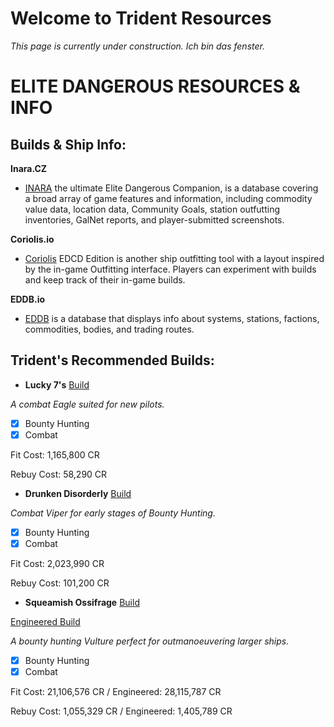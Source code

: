 # Welcome to Trident Resources
_This page is currently under construction. Ich bin das fenster._

# ELITE DANGEROUS RESOURCES & INFO

## Builds & Ship Info:

**Inara.CZ**
- [INARA](https://inara.cz/) the ultimate Elite Dangerous Companion, is a database covering a broad array of game features and information, 
including commodity value data, location data, Community Goals, station outfutting inventories, GalNet reports, and player-submitted screenshots.


**Coriolis.io**
- [Coriolis](https://coriolis.io/) EDCD Edition is another ship outfitting tool with a layout inspired by the in-game Outfitting interface. 
Players can experiment with builds and keep track of their in-game builds.


**EDDB.io**
- [EDDB](https://eddb.io/) is a database that displays info about systems, stations, factions, commodities, bodies, and trading routes.

## Trident's Recommended Builds:

- **Lucky 7's**
[Build](https://coriolis.io/outfit/eagle?code=A2p0t5F8l3d5s8f11818240nB427272j69.AwRj4jSA.Aw0JmBGaNYg%3D..EweloBjEoUwQwOYBtYgDIFcDGBrAngAQDsA5AM4gCMEtQA%3D%3D)

_A combat Eagle suited for new pilots._

- [x] Bounty Hunting
- [x] Combat

Fit Cost: 1,165,800 CR

Rebuy Cost: 58,290 CR


- **Drunken Disorderly**
[Build](https://coriolis.io/outfit/viper?code=A2p5t5F8l8dasdf227270p0p0n0029B4292725.Iw19kA%3D%3D.Aw19kA%3D%3D..EweloBhAWEoUwIYHMA28QgIwV0A%3D)

_Combat Viper for early stages of Bounty Hunting._

- [x] Bounty Hunting
- [x] Combat

Fit Cost: 2,023,990 CR

Rebuy Cost: 101,200 CR

- **Squeamish Ossifrage**
[Build](https://coriolis.io/outfit/vulture?code=A2patfFalddksif31d7l0m070007B22d2b27m12j.AwRj4z2I.CwBhEYwZhAmXhSTMJhA%3D..EweloBhAOEoUwIYHMA28QgIwV3fEQA%3D%3D&bn=Squeamish%20Ossifrage)

[Engineered Build](https://coriolis.io/outfit/vulture?code=A2patfFalddksif32b2b0m040004B25i5d27m12j.AwRj4z2I.CwBhEYwZhAmXhSTMJhA%3D.H4sIAAAAAAAAA42SP0sDQRDFJ/8T78zlYhKDBIzmNGAhWgYEbQQtrGws8wFSWChapNBGxEpErCz8CBYWFiksbAVLCxGxShHFIkiQuM83QrawyhWPd/d%2BOzO7e2ISIvITo/TPKE4rLDJ64Ir4W3TZW0ck6IZEEDLLlmxSkvcpEW/pCyhceczDpmDzHYoXfAO5DiWvefE6KlLZHicZMROW3BuQf51yzTzJZyaImkWFoprXP5nfvAGImZpdekhJuQYYOfdFptRNq5tRN6sOcVMf4N5%2Bh0XuXoF5nRlJs2krnVBidW4n3vgAiivvQOW0TSg1DOSYVQtdaiedP7uwy53oEU0%2BpTmJa1yFIhQ5HmOeqYqU2nzH6DDr02bDQg1KuNgH4nqmTo1F/BdKXsmgxQuFZ9YH7fpHlNAjvyZ6PaCq1ctrXQ6eGQbyzZxtfKE/yANtulxiT3VZvdtAHSD/nl%2B%2BktAgXAIAAA%3D%3D.EweloBhAOEoUwIYHMA28QgIwV3fEQA%3D%3D&bn=Squeamish%20Ossifrage%20Mk%20II)

_A bounty hunting Vulture perfect for outmanoeuvering larger ships._

- [x] Bounty Hunting
- [x] Combat

Fit Cost: 21,106,576 CR / Engineered: 28,115,787 CR

Rebuy Cost: 1,055,329 CR / Engineered: 1,405,789 CR
